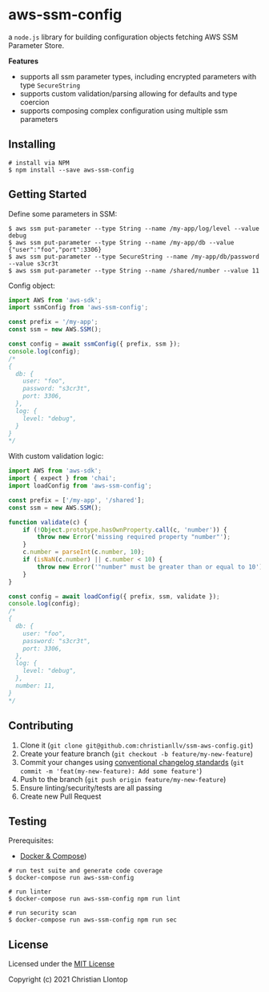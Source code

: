 # aws-ssm-config
a `node.js` library for building configuration objects fetching AWS SSM Parameter Store.

**Features**
- supports all ssm parameter types, including encrypted parameters with type `SecureString`
- supports custom validation/parsing allowing for defaults and type coercion
- supports composing complex configuration using multiple ssm parameters

## Installing
```shell
# install via NPM
$ npm install --save aws-ssm-config
```

## Getting Started
Define some parameters in SSM:
```shell
$ aws ssm put-parameter --type String --name /my-app/log/level --value debug
$ aws ssm put-parameter --type String --name /my-app/db --value {"user":"foo","port":3306}
$ aws ssm put-parameter --type SecureString --name /my-app/db/password --value s3cr3t
$ aws ssm put-parameter --type String --name /shared/number --value 11
```

Config object:
```javascript
import AWS from 'aws-sdk';
import ssmConfig from 'aws-ssm-config';

const prefix = '/my-app';
const ssm = new AWS.SSM();

const config = await ssmConfig({ prefix, ssm });
console.log(config);
/*
{
  db: {
    user: "foo",
    password: "s3cr3t",
    port: 3306,
  },
  log: {
    level: "debug",
  }
}
*/
```

With custom validation logic:
```javascript
import AWS from 'aws-sdk';
import { expect } from 'chai';
import loadConfig from 'aws-ssm-config';

const prefix = ['/my-app', '/shared'];
const ssm = new AWS.SSM();

function validate(c) {
    if (!Object.prototype.hasOwnProperty.call(c, 'number')) {
        throw new Error('missing required property "number"');
    }
    c.number = parseInt(c.number, 10);
    if (isNaN(c.number) || c.number < 10) {
        throw new Error('"number" must be greater than or equal to 10');
    }
}

const config = await loadConfig({ prefix, ssm, validate });
console.log(config);
/*
{
  db: {
    user: "foo",
    password: "s3cr3t",
    port: 3306,
  },
  log: {
    level: "debug",
  },
  number: 11,
}
*/
```

## Contributing
1. Clone it (`git clone git@github.com:christianllv/ssm-aws-config.git`)
1. Create your feature branch (`git checkout -b feature/my-new-feature`)
1. Commit your changes using [conventional changelog standards](https://github.com/bcoe/conventional-changelog-standard/blob/master/convention.md) (`git commit -m 'feat(my-new-feature): Add some feature'`)
1. Push to the branch (`git push origin feature/my-new-feature`)
1. Ensure linting/security/tests are all passing
1. Create new Pull Request

## Testing
Prerequisites:
- [Docker & Compose](https://store.docker.com/search?offering=community&type=edition))

```shell
# run test suite and generate code coverage
$ docker-compose run aws-ssm-config

# run linter
$ docker-compose run aws-ssm-config npm run lint

# run security scan
$ docker-compose run aws-ssm-config npm run sec
```

## License
Licensed under the [MIT License](LICENSE.md)

Copyright (c) 2021 Christian Llontop

